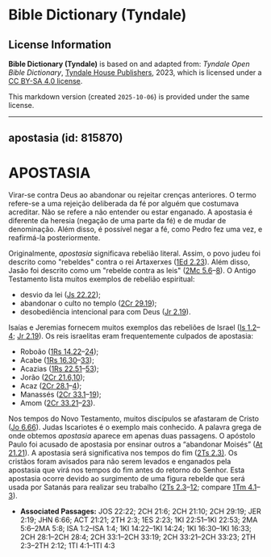 # Bible Dictionary (Tyndale)

## License Information

**Bible Dictionary (Tyndale)** is based on and adapted from: _Tyndale Open Bible Dictionary_, [Tyndale House Publishers](https://tyndaleopenresources.com/), 2023, which is licensed under a [CC BY-SA 4.0 license](https://creativecommons.org/licenses/by-sa/4.0/legalcode.en).

This markdown version (created `2025-10-06`) is provided under the same license.



--------------------------------

## apostasia (id: 815870)

APOSTASIA
=========

Virar\-se contra Deus ao abandonar ou rejeitar crenças anteriores. O termo refere\-se a uma rejeição deliberada da fé por alguém que costumava acreditar. Não se refere a não entender ou estar enganado. A apostasia é diferente da heresia (negação de uma parte da fé) e de mudar de denominação. Além disso, é possível negar a fé, como Pedro fez uma vez, e reafirmá\-la posteriormente.

Originalmente, *apostasia* significava rebelião literal. Assim, o povo judeu foi descrito como "rebeldes" contra o rei Artaxerxes ([1Ed 2\.23](https://ref.ly/1Esd2:23)). Além disso, Jasão foi descrito como um "rebelde contra as leis" ([2Mc 5\.6](https://ref.ly/2Macc5:6-2Macc5:8)–[8](https://ref.ly/2Macc5:6-2Macc5:8)). O Antigo Testamento lista muitos exemplos de rebelião espiritual:

* desvio da lei ([Js 22\.22](https://ref.ly/Josh22:22));
* abandonar o culto no templo ([2Cr 29\.19](https://ref.ly/2Chr29:19));
* desobediência intencional para com Deus ([Jr 2\.19](https://ref.ly/Jer2:19)).

Isaías e Jeremias fornecem muitos exemplos das rebeliões de Israel ([Is 1\.2](https://ref.ly/Isa1:2-Isa1:4)–[4](https://ref.ly/Isa1:2-Isa1:4); [Jr 2\.19](https://ref.ly/Jer2:19)). Os reis israelitas eram frequentemente culpados de apostasia:

* Roboão ([1Rs 14\.22](https://ref.ly/1Kgs14:22-1Kgs14:24)–[24](https://ref.ly/1Kgs14:22-1Kgs14:24));
* Acabe ([1Rs 16\.30](https://ref.ly/1Kgs16:30-1Kgs16:33)–[33](https://ref.ly/1Kgs16:30-1Kgs16:33));
* Acazias ([1Rs 22\.51](https://ref.ly/1Kgs22:51-1Kgs22:53)–[53](https://ref.ly/1Kgs22:51-1Kgs22:53));
* Jorão ([2Cr 21\.6,10](https://ref.ly/2Chr21:6,2Chr21:10));
* Acaz ([2Cr 28\.1](https://ref.ly/2Chr28:1-2Chr28:4)–[4](https://ref.ly/2Chr28:1-2Chr28:4));
* Manassés ([2Cr 33\.1](https://ref.ly/2Chr33:1-2Chr33:19)–[19](https://ref.ly/2Chr33:1-2Chr33:19));
* Amom ([2Cr 33\.21](https://ref.ly/2Chr33:21-2Chr33:23)–[23](https://ref.ly/2Chr33:21-2Chr33:23)).

Nos tempos do Novo Testamento, muitos discípulos se afastaram de Cristo ([Jo 6\.66](https://ref.ly/John6:66)). Judas Iscariotes é o exemplo mais conhecido. A palavra grega de onde obtemos *apostasia* aparece em apenas duas passagens. O apóstolo Paulo foi acusado de apostasia por ensinar outros a “abandonar Moisés” ([At 21\.21](https://ref.ly/Acts21:21)). A apostasia será significativa nos tempos do fim ([2Ts 2\.3\)](https://ref.ly/2Thess2:3). Os cristãos foram avisados para não serem levados e enganados pela apostasia que virá nos tempos do fim antes do retorno do Senhor. Esta apostasia ocorre devido ao surgimento de uma figura rebelde que será usada por Satanás para realizar seu trabalho ([2Ts 2\.3](https://ref.ly/2Thess2:3-2Thess2:12)–[12](https://ref.ly/2Thess2:3-2Thess2:12); compare [1Tm 4\.1](https://ref.ly/1Tim4:1-1Tim4:3)–[3](https://ref.ly/1Tim4:1-1Tim4:3)).

* **Associated Passages:** JOS 22:22; 2CH 21:6; 2CH 21:10; 2CH 29:19; JER 2:19; JHN 6:66; ACT 21:21; 2TH 2:3; 1ES 2:23; 1KI 22:51–1KI 22:53; 2MA 5:6–2MA 5:8; ISA 1:2–ISA 1:4; 1KI 14:22–1KI 14:24; 1KI 16:30–1KI 16:33; 2CH 28:1–2CH 28:4; 2CH 33:1–2CH 33:19; 2CH 33:21–2CH 33:23; 2TH 2:3–2TH 2:12; 1TI 4:1–1TI 4:3

